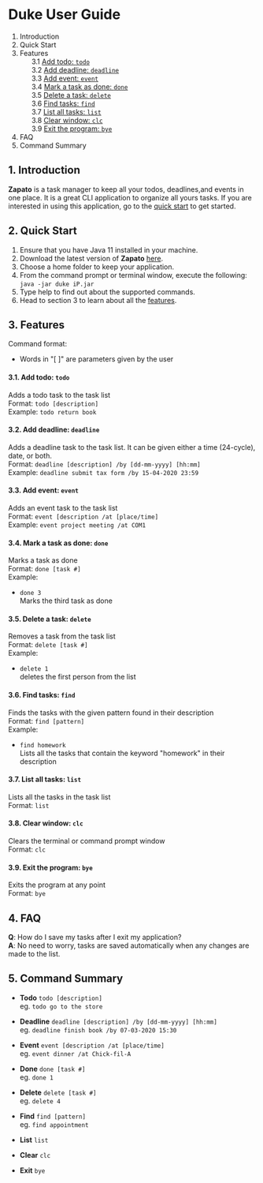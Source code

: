 # Duke User Guide


1. Introduction <br/>
2. Quick Start <br/>
3. Features <br/>
&nbsp; &nbsp; &nbsp; 3.1 [Add todo: <code>todo</code>](#31-add-todo-todo)<br/>
&nbsp; &nbsp; &nbsp; 3.2 [Add deadline: <code>deadline</code>](#32-add-deadline-deadline) <br/>
&nbsp; &nbsp; &nbsp; 3.3 [Add event: <code>event</code>](#33-add-event-event) <br/>
&nbsp; &nbsp; &nbsp; 3.4 [Mark a task as done: <code>done</code>](#34-mark-a-task-as-done-done) <br/>
&nbsp; &nbsp; &nbsp; 3.5 [Delete a task: <code>delete</code>](#35-delete-a-task-delete) <br/>
&nbsp; &nbsp; &nbsp; 3.6 [Find tasks: <code>find</code>](#36-find-tasks-find) <br/>
&nbsp; &nbsp; &nbsp; 3.7 [List all tasks: <code>list</code>](#37-list-all-tasks-list) <br/>
&nbsp; &nbsp; &nbsp; 3.8 [Clear window: <code>clc</code>](#38-clear-window-clc) <br/>
&nbsp; &nbsp; &nbsp; 3.9 [Exit the program: <code>bye</code>](#39-exit-the-program-bye) <br/>
4. FAQ <br/>
5. Command Summary 


## 1. Introduction
**Zapato** is a task manager to keep all your todos, deadlines,and events in one place.
It is a great CLI application to organize all yours tasks. If you are interested in using 
this application, go to the [quick start](#2-quick-start) to get started.

## 2. Quick Start
1. Ensure that you have Java 11 installed in your machine. 
2. Download the latest version of **Zapato** [here](https://github.com/rsanchez-macias/duke/releases).
3. Choose a home folder to keep your application.
4. From the command prompt or terminal window, execute the following:
`java -jar duke iP.jar`
5. Type help to find out about the supported commands.
6. Head to section 3 to learn about all the [features](#3-features).

## 3. Features 

Command format:
* Words in "[ ]" are parameters given by the user


#### 3.1. Add todo: `todo`
Adds a todo task to the task list <br/> 
Format: `todo [description]` <br/>
Example: `todo return book`

#### 3.2. Add deadline: `deadline`
Adds a deadline task to the task list. It can be given either a time (24-cycle), date, or both. <br/> 
Format: `deadline [description] /by [dd-mm-yyyy] [hh:mm]` <br/>
Example: `deadline submit tax form /by 15-04-2020 23:59`

#### 3.3. Add event: `event`
Adds an event task to the task list <br/> 
Format: `event [description /at [place/time]` <br/>
Example: `event project meeting /at COM1`

#### 3.4. Mark a task as done: `done`
Marks a task as done <br/> 
Format: `done [task #]` <br/>
Example: 
* `done 3` <br />
Marks the third task as done

#### 3.5. Delete a task: `delete`
Removes a task from the task list <br/> 
Format: `delete [task #]` <br/>
Example: 
* `delete 1` <br/>
deletes the first person from the list

#### 3.6. Find tasks: `find`
Finds the tasks with the given pattern found in their description <br/> 
Format: `find [pattern]` <br/>
Example: 
* `find homework` <br/>
Lists all the tasks that contain the keyword "homework" in their description

#### 3.7. List all tasks: `list`
Lists all the tasks in the task list <br/> 
Format: `list` <br/>

#### 3.8. Clear window: `clc`
Clears the terminal or command prompt window <br/>
Format: `clc` 

#### 3.9. Exit the program: `bye`
Exits the program at any point <br/>
Format: `bye`

## 4. FAQ
**Q**: How do I save my tasks after I exit my application? <br/>
**A**: No need to worry, tasks are saved automatically when any changes are made to the list.

## 5. Command Summary
* **Todo** `todo [description]` <br/> eg. `todo go to the store`

* **Deadline** `deadline [description] /by [dd-mm-yyyy] [hh:mm]` <br/> eg. `deadline finish book /by 07-03-2020 15:30`

* **Event** `event [description /at [place/time]` <br/> eg. `event dinner /at Chick-fil-A`

* **Done** `done [task #]` <br/> eg. `done 1`

* **Delete** `delete [task #]` <br/> eg. `delete 4`

* **Find** `find [pattern]` <br/> eg. `find appointment`

* **List** `list`

* **Clear** `clc`

* **Exit** `bye`